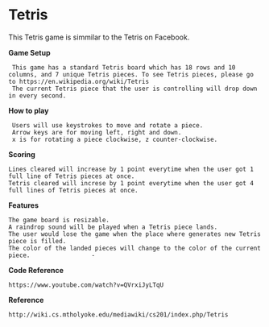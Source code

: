 # Tetris
 This Tetris game is simmilar to the Tetris on Facebook. 

**Game Setup**
```
 This game has a standard Tetris board which has 18 rows and 10 columns, and 7 unique Tetris pieces. To see Tetris pieces, please go to https://en.wikipedia.org/wiki/Tetris
 The current Tetris piece that the user is controlling will drop down in every second. 
```
**How to play**
```
 Users will use keystrokes to move and rotate a piece.
 Arrow keys are for moving left, right and down.
 x is for rotating a piece clockwise, z counter-clockwise.
```
**Scoring**
```
Lines cleared will increase by 1 point everytime when the user got 1 full line of Tetris pieces at once.                
Tetris cleared will increse by 1 point everytime when the user got 4 full lines of Tetris pieces at once.  
```
**Features**
```
The game board is resizable.                 
A raindrop sound will be played when a Tetris piece lands.                
The user would lose the game when the place where generates new Tetris piece is filled.                
The color of the landed pieces will change to the color of the current piece.                 -                
```

**Code Reference**
```
https://www.youtube.com/watch?v=QVrxiJyLTqU    
```

**Reference**
```
http://wiki.cs.mtholyoke.edu/mediawiki/cs201/index.php/Tetris
```

